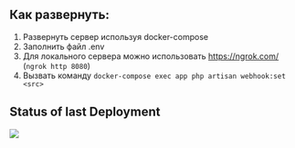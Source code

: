 ## Как развернуть:
1. Развернуть сервер используя docker-compose
2. Заполнить файл .env
3. Для локального сервера можно использовать https://ngrok.com/ (`ngrok http 8080`)
4. Вызвать команду `docker-compose exec app php artisan webhook:set <src>`


## Status of last Deployment 
<img src="https://github.com/Samurai235/LaravelBot/Workflows/Continuous/badge.svg?branch=master"><br>

